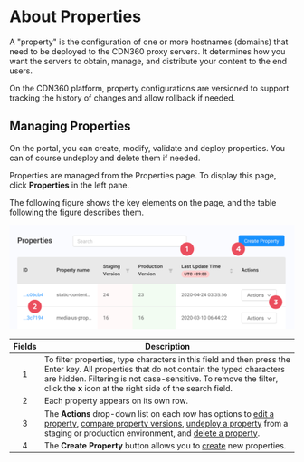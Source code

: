 # About Properties

A "property" is the configuration of one or more hostnames (domains) that need to be deployed to the CDN360 proxy servers. It determines how you want the servers to obtain, manage, and distribute your content to the end users.

On the CDN360 platform, property configurations are versioned to support tracking the history of changes and allow rollback if needed.

## Managing Properties

On the portal, you can create, modify, validate and deploy properties. You can of course undeploy and delete them if needed.

Properties are managed from the Properties page. To display this page, click **Properties** in the left pane.

The following figure shows the key elements on the page, and the table following the figure describes them.

![null](</docs/resources/images/Properties Page.png>)


| **Fields**   | **Description**                                                                           |
| :----------: | ----------------------------------------------------------------------------------------- |
| 1            | To filter properties, type characters in this field and then press the Enter key. All properties that do not contain the typed characters are hidden. Filtering is not case-sensitive. To remove the filter, click the **x** icon at the right side of the search field.                                    |
| 2 | Each property appears on its own row.                                                                |
| 3 | The **Actions** drop-down list on each row has options to [edit a property](</docs/portal/properties/editing-properties.md>), [compare property versions](</docs/portal/properties/comparing-properties.md>), [undeploy a property](</docs/portal/properties/undeploying-property.md>) from a staging or production environment, and [delete a property](</docs/portal/properties/deleting-property.md>).                      |
| 4 | The **Create Property** button allows you to [create](</docs/portal/properties/creating-property.md>) new properties.                                                                                            |
